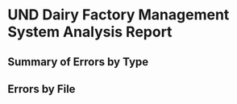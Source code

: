 ﻿# UND Dairy Factory Management System Analysis Report

## Summary of Errors by Type

## Errors by File

